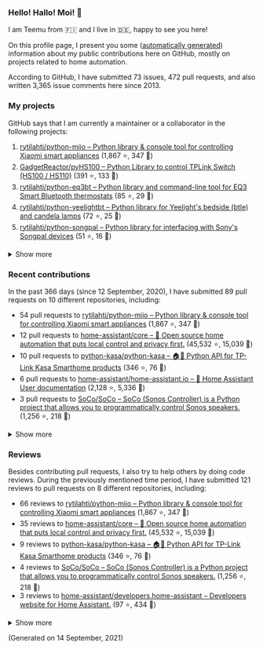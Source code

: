 
<!-- {'rateLimit': {'cost': 1, 'remaining': 4998, 'resetAt': '2021-09-14T04:11:54Z'}, 'user': {'twitterUsername': None, 'createdAt': '2013-02-26T14:57:51Z', 'commitComments': {'totalCount': 36}, 'issueComments': {'totalCount': 3365}, 'issues': {'totalCount': 73}, 'pullRequests': {'totalCount': 472}, 'contributionsCollection': {'totalCommitContributions': 157, 'totalIssueContributions': 15, 'totalPullRequestContributions': 89, 'totalPullRequestReviewContributions': 121, 'totalRepositoriesWithContributedCommits': 10, 'totalRepositoriesWithContributedPullRequestReviews': 8, 'totalRepositoriesWithContributedPullRequests': 8, 'startedAt': '2020-09-12T22:00:00Z', 'endedAt': '2021-09-14T21:59:59Z', 'totalRepositoriesWithContributedIssues': 3, 'repositoryContributions': {'totalCount': 2}, 'pullRequestContributions': {'totalCount': 89}, 'pullRequestContributionsByRepository': [{'contributions': {'totalCount': 54}, 'repository': {'nameWithOwner': 'rytilahti/python-miio', 'url': 'https://github.com/rytilahti/python-miio', 'stargazerCount': 1867, 'description': 'Python library & console tool for controlling Xiaomi smart appliances', 'forkCount': 347}}, {'contributions': {'totalCount': 12}, 'repository': {'nameWithOwner': 'home-assistant/core', 'url': 'https://github.com/home-assistant/core', 'stargazerCount': 45532, 'description': ':house_with_garden: Open source home automation that puts local control and privacy first.', 'forkCount': 15039}}, {'contributions': {'totalCount': 10}, 'repository': {'nameWithOwner': 'python-kasa/python-kasa', 'url': 'https://github.com/python-kasa/python-kasa', 'stargazerCount': 346, 'description': '🏠🤖 Python API for TP-Link Kasa Smarthome products', 'forkCount': 76}}, {'contributions': {'totalCount': 6}, 'repository': {'nameWithOwner': 'home-assistant/home-assistant.io', 'url': 'https://github.com/home-assistant/home-assistant.io', 'stargazerCount': 2128, 'description': ':blue_book: Home Assistant User documentation', 'forkCount': 5336}}, {'contributions': {'totalCount': 3}, 'repository': {'nameWithOwner': 'SoCo/SoCo', 'url': 'https://github.com/SoCo/SoCo', 'stargazerCount': 1256, 'description': 'SoCo (Sonos Controller) is a Python project that allows you to programmatically control Sonos speakers.', 'forkCount': 218}}, {'contributions': {'totalCount': 2}, 'repository': {'nameWithOwner': 'rytilahti/python-songpal', 'url': 'https://github.com/rytilahti/python-songpal', 'stargazerCount': 51, 'description': "Python library for interfacing with Sony's Songpal devices", 'forkCount': 16}}, {'contributions': {'totalCount': 1}, 'repository': {'nameWithOwner': 'GadgetReactor/pyHS100', 'url': 'https://github.com/GadgetReactor/pyHS100', 'stargazerCount': 391, 'description': 'Python Library to control TPLink Switch (HS100 / HS110)', 'forkCount': 133}}, {'contributions': {'totalCount': 1}, 'repository': {'nameWithOwner': 'altdesktop/python-dbus-next', 'url': 'https://github.com/altdesktop/python-dbus-next', 'stargazerCount': 110, 'description': '🚌 The next great DBus library for Python with asyncio support', 'forkCount': 33}}], 'issueContributions': {'totalCount': 15}, 'pullRequestReviewContributionsByRepository': [{'contributions': {'totalCount': 66}, 'repository': {'description': 'Python library & console tool for controlling Xiaomi smart appliances', 'nameWithOwner': 'rytilahti/python-miio', 'url': 'https://github.com/rytilahti/python-miio', 'stargazerCount': 1867, 'forkCount': 347}}, {'contributions': {'totalCount': 35}, 'repository': {'description': ':house_with_garden: Open source home automation that puts local control and privacy first.', 'nameWithOwner': 'home-assistant/core', 'url': 'https://github.com/home-assistant/core', 'stargazerCount': 45532, 'forkCount': 15039}}, {'contributions': {'totalCount': 9}, 'repository': {'description': '🏠🤖 Python API for TP-Link Kasa Smarthome products', 'nameWithOwner': 'python-kasa/python-kasa', 'url': 'https://github.com/python-kasa/python-kasa', 'stargazerCount': 346, 'forkCount': 76}}, {'contributions': {'totalCount': 4}, 'repository': {'description': 'SoCo (Sonos Controller) is a Python project that allows you to programmatically control Sonos speakers.', 'nameWithOwner': 'SoCo/SoCo', 'url': 'https://github.com/SoCo/SoCo', 'stargazerCount': 1256, 'forkCount': 218}}, {'contributions': {'totalCount': 3}, 'repository': {'description': 'Developers website for Home Assistant.', 'nameWithOwner': 'home-assistant/developers.home-assistant', 'url': 'https://github.com/home-assistant/developers.home-assistant', 'stargazerCount': 97, 'forkCount': 434}}, {'contributions': {'totalCount': 2}, 'repository': {'description': 'Python library and command-line tool for EQ3 Smart Bluetooth thermostats', 'nameWithOwner': 'rytilahti/python-eq3bt', 'url': 'https://github.com/rytilahti/python-eq3bt', 'stargazerCount': 85, 'forkCount': 29}}, {'contributions': {'totalCount': 1}, 'repository': {'description': ':blue_book: Home Assistant User documentation', 'nameWithOwner': 'home-assistant/home-assistant.io', 'url': 'https://github.com/home-assistant/home-assistant.io', 'stargazerCount': 2128, 'forkCount': 5336}}, {'contributions': {'totalCount': 1}, 'repository': {'description': "Python library for interfacing with Sony's Songpal devices", 'nameWithOwner': 'rytilahti/python-songpal', 'url': 'https://github.com/rytilahti/python-songpal', 'stargazerCount': 51, 'forkCount': 16}}]}, 'followers': {'totalCount': 114}, 'repositories': {'nodes': [{'description': 'Python library & console tool for controlling Xiaomi smart appliances', 'stargazerCount': 1867, 'name': 'python-miio', 'nameWithOwner': 'rytilahti/python-miio', 'forkCount': 347, 'url': 'https://github.com/rytilahti/python-miio'}, {'description': 'Python Library to control TPLink Switch (HS100 / HS110)', 'stargazerCount': 391, 'name': 'pyHS100', 'nameWithOwner': 'GadgetReactor/pyHS100', 'forkCount': 133, 'url': 'https://github.com/GadgetReactor/pyHS100'}, {'description': 'Python library and command-line tool for EQ3 Smart Bluetooth thermostats', 'stargazerCount': 85, 'name': 'python-eq3bt', 'nameWithOwner': 'rytilahti/python-eq3bt', 'forkCount': 29, 'url': 'https://github.com/rytilahti/python-eq3bt'}, {'description': "Python library for Yeelight's bedside (btle) and candela lamps", 'stargazerCount': 72, 'name': 'python-yeelightbt', 'nameWithOwner': 'rytilahti/python-yeelightbt', 'forkCount': 25, 'url': 'https://github.com/rytilahti/python-yeelightbt'}, {'description': "Python library for interfacing with Sony's Songpal devices", 'stargazerCount': 51, 'name': 'python-songpal', 'nameWithOwner': 'rytilahti/python-songpal', 'forkCount': 16, 'url': 'https://github.com/rytilahti/python-songpal'}, {'description': 'Control your Home Assistant media players from your desktop using MPRIS', 'stargazerCount': 12, 'name': 'homeassistant-mpris-bridge', 'nameWithOwner': 'rytilahti/homeassistant-mpris-bridge', 'forkCount': 0, 'url': 'https://github.com/rytilahti/homeassistant-mpris-bridge'}, {'description': 'Python library for accessing ubus over JSON-RPC', 'stargazerCount': 12, 'name': 'python-ubus', 'nameWithOwner': 'rytilahti/python-ubus', 'forkCount': 10, 'url': 'https://github.com/rytilahti/python-ubus'}, {'description': 'UPnP Availability sensor for Home Assistant', 'stargazerCount': 9, 'name': 'homeassistant-upnp-availability', 'nameWithOwner': 'rytilahti/homeassistant-upnp-availability', 'forkCount': 4, 'url': 'https://github.com/rytilahti/homeassistant-upnp-availability'}, {'description': 'Everything you ever wanted to know about caching resolvers but were afraid to ask', 'stargazerCount': 5, 'name': 'ripe-hackathon-dns-caching', 'nameWithOwner': 'DNS-OARC/ripe-hackathon-dns-caching', 'forkCount': 2, 'url': 'https://github.com/DNS-OARC/ripe-hackathon-dns-caching'}, {'description': 'Python interface for intel_nuc_led kernel driver', 'stargazerCount': 2, 'name': 'python-nucled', 'nameWithOwner': 'rytilahti/python-nucled', 'forkCount': 1, 'url': 'https://github.com/rytilahti/python-nucled'}, {'description': 'Login script for the internet access in the accomodation facitilities of Ruhr-Universität Bochum', 'stargazerCount': 1, 'name': 'rub-login', 'nameWithOwner': 'rytilahti/rub-login', 'forkCount': 0, 'url': 'https://github.com/rytilahti/rub-login'}, {'description': None, 'stargazerCount': 0, 'name': 'rytilahti', 'nameWithOwner': 'rytilahti/rytilahti', 'forkCount': 0, 'url': 'https://github.com/rytilahti/rytilahti'}]}, 'organizations': {'nodes': [{'url': 'https://github.com/home-assistant', 'viewerIsAMember': True, 'name': 'Home Assistant'}, {'url': 'https://github.com/python-kasa', 'viewerIsAMember': True, 'name': 'python-kasa'}]}}} -->
### Hello! Hallo! Moi! 👋

I am Teemu from 🇫🇮 and I live in 🇩🇪, happy to see you here!

On this profile page, I present you some ([automatically generated](https://github.com/rytilahti/rytilahti)) information about my public contributions here on GitHub, 
mostly on projects related to home automation.

According to GitHub, I have submitted 73 issues, 472 pull requests,
and also written 3,365 issue comments here since 2013.


### My projects

GitHub says that I am currently a maintainer or a collaborator in the following projects:

1. [rytilahti/python-miio – Python library & console tool for controlling Xiaomi smart appliances](https://github.com/rytilahti/python-miio) (1,867 ⭐️, 347 🍴)
2. [GadgetReactor/pyHS100 – Python Library to control TPLink Switch (HS100 / HS110)](https://github.com/GadgetReactor/pyHS100) (391 ⭐️, 133 🍴)
3. [rytilahti/python-eq3bt – Python library and command-line tool for EQ3 Smart Bluetooth thermostats](https://github.com/rytilahti/python-eq3bt) (85 ⭐️, 29 🍴)
4. [rytilahti/python-yeelightbt – Python library for Yeelight's bedside (btle) and candela lamps](https://github.com/rytilahti/python-yeelightbt) (72 ⭐️, 25 🍴)
5. [rytilahti/python-songpal – Python library for interfacing with Sony's Songpal devices](https://github.com/rytilahti/python-songpal) (51 ⭐️, 16 🍴)

<details><summary>Show more</summary><p>

6. [rytilahti/homeassistant-mpris-bridge – Control your Home Assistant media players from your desktop using MPRIS](https://github.com/rytilahti/homeassistant-mpris-bridge) (12 ⭐️, 0 🍴)
7. [rytilahti/python-ubus – Python library for accessing ubus over JSON-RPC](https://github.com/rytilahti/python-ubus) (12 ⭐️, 10 🍴)
8. [rytilahti/homeassistant-upnp-availability – UPnP Availability sensor for Home Assistant](https://github.com/rytilahti/homeassistant-upnp-availability) (9 ⭐️, 4 🍴)
9. [DNS-OARC/ripe-hackathon-dns-caching – Everything you ever wanted to know about caching resolvers but were afraid to ask](https://github.com/DNS-OARC/ripe-hackathon-dns-caching) (5 ⭐️, 2 🍴)
10. [rytilahti/python-nucled – Python interface for intel_nuc_led kernel driver](https://github.com/rytilahti/python-nucled) (2 ⭐️, 1 🍴)
11. [rytilahti/rub-login – Login script for the internet access in the accomodation facitilities of Ruhr-Universität Bochum](https://github.com/rytilahti/rub-login) (1 ⭐️, 0 🍴)
</p></details>

### Recent contributions

In the past 366 days (since 12 September, 2020), I have submitted 89 pull requests on 10 different repositories, including:
* 54 pull requests to [rytilahti/python-miio – Python library & console tool for controlling Xiaomi smart appliances](https://github.com/rytilahti/python-miio) (1,867 ⭐️, 347 🍴)
* 12 pull requests to [home-assistant/core – :house_with_garden: Open source home automation that puts local control and privacy first.](https://github.com/home-assistant/core) (45,532 ⭐️, 15,039 🍴)
* 10 pull requests to [python-kasa/python-kasa – 🏠🤖 Python API for TP-Link Kasa Smarthome products](https://github.com/python-kasa/python-kasa) (346 ⭐️, 76 🍴)
* 6 pull requests to [home-assistant/home-assistant.io – :blue_book: Home Assistant User documentation](https://github.com/home-assistant/home-assistant.io) (2,128 ⭐️, 5,336 🍴)
* 3 pull requests to [SoCo/SoCo – SoCo (Sonos Controller) is a Python project that allows you to programmatically control Sonos speakers.](https://github.com/SoCo/SoCo) (1,256 ⭐️, 218 🍴)

<details><summary>Show more</summary><p>

* 2 pull requests to [rytilahti/python-songpal – Python library for interfacing with Sony's Songpal devices](https://github.com/rytilahti/python-songpal) (51 ⭐️, 16 🍴)
* 1 pull requests to [GadgetReactor/pyHS100 – Python Library to control TPLink Switch (HS100 / HS110)](https://github.com/GadgetReactor/pyHS100) (391 ⭐️, 133 🍴)
* 1 pull requests to [altdesktop/python-dbus-next – 🚌 The next great DBus library for Python with asyncio support](https://github.com/altdesktop/python-dbus-next) (110 ⭐️, 33 🍴)
</p></details>


### Reviews

Besides contributing pull requests, I also try to help others by doing code reviews.
During the previously mentioned time period, I have submitted 121 reviews to pull requests on 8 different repositories, including:
* 66 reviews to [rytilahti/python-miio – Python library & console tool for controlling Xiaomi smart appliances](https://github.com/rytilahti/python-miio) (1,867 ⭐️, 347 🍴)
* 35 reviews to [home-assistant/core – :house_with_garden: Open source home automation that puts local control and privacy first.](https://github.com/home-assistant/core) (45,532 ⭐️, 15,039 🍴)
* 9 reviews to [python-kasa/python-kasa – 🏠🤖 Python API for TP-Link Kasa Smarthome products](https://github.com/python-kasa/python-kasa) (346 ⭐️, 76 🍴)
* 4 reviews to [SoCo/SoCo – SoCo (Sonos Controller) is a Python project that allows you to programmatically control Sonos speakers.](https://github.com/SoCo/SoCo) (1,256 ⭐️, 218 🍴)
* 3 reviews to [home-assistant/developers.home-assistant – Developers website for Home Assistant.](https://github.com/home-assistant/developers.home-assistant) (97 ⭐️, 434 🍴)

<details><summary>Show more</summary><p>

* 2 reviews to [rytilahti/python-eq3bt – Python library and command-line tool for EQ3 Smart Bluetooth thermostats](https://github.com/rytilahti/python-eq3bt) (85 ⭐️, 29 🍴)
* 1 reviews to [home-assistant/home-assistant.io – :blue_book: Home Assistant User documentation](https://github.com/home-assistant/home-assistant.io) (2,128 ⭐️, 5,336 🍴)
* 1 reviews to [rytilahti/python-songpal – Python library for interfacing with Sony's Songpal devices](https://github.com/rytilahti/python-songpal) (51 ⭐️, 16 🍴)
</p></details>

(Generated on 14 September, 2021)
